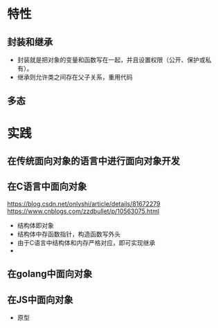 # 特性
## 封装和继承
- 封装就是把对象的变量和函数写在一起，并且设置权限（公开、保护或私有）。
- 继承则允许类之间存在父子关系，重用代码

## 多态


# 实践

## 在传统面向对象的语言中进行面向对象开发


## 在C语言中面向对象
https://blog.csdn.net/onlyshi/article/details/81672279   
https://www.cnblogs.com/zzdbullet/p/10563075.html    
- 结构体即对象
- 结构体中存函数指针，构造函数写外头
- 由于C语言中结构体和内存严格对应，即可实现继承
- 

## 在golang中面向对象


## 在JS中面向对象
- 原型
